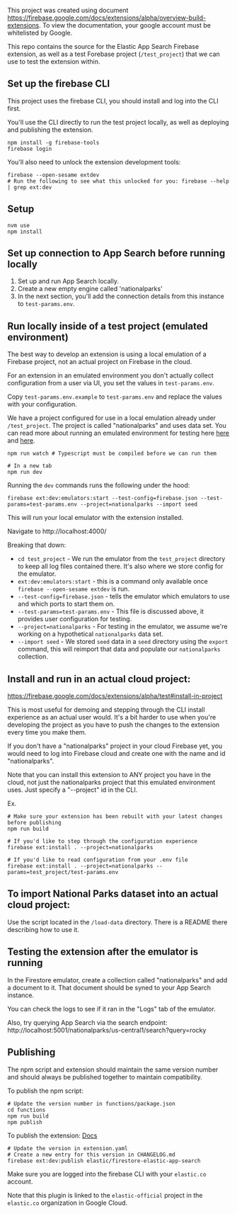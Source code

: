 This project was created using document https://firebase.google.com/docs/extensions/alpha/overview-build-extensions. To view the documentation, your google account must be whitelisted by Google.

This repo contains the source for the Elastic App Search Firebase extension, as well as a test Forebase project (`/test_project`) that we can use to test the extension within.

## Set up the firebase CLI

This project uses the firebase CLI, you should install and log into the CLI first.

You'll use the CLI directly to run the test project locally, as well as deploying and publishing the extension.

```
npm install -g firebase-tools
firebase login
```

You'll also need to unlock the extension development tools:

```
firebase --open-sesame extdev
# Run the following to see what this unlocked for you: firebase --help | grep ext:dev
```

## Setup

```shell
nvm use
npm install
```

## Set up connection to App Search before running locally

1. Set up and run App Search locally.
2. Create a new empty engine called 'nationalparks'
3. In the next section, you'll add the connection details from this instance to `test-params.env`.

## Run locally inside of a test project (emulated environment)

The best way to develop an extension is using a local emulation of a Firebase project, not an actual project on Firebase in the cloud.

For an extension in an emulated environment you don't actually collect configuration from a user via UI, you set the values in `test-params.env`.

Copy `test-params.env.example` to `test-params.env` and replace the values with your configuration.

We have a project configured for use in a local emulation already under `/test_project`. The project is called "nationalparks" and uses data set. You can read more about running an emulated environment for testing here [here](https://firebase.google.com/docs/emulator-suite) and [here](https://firebase.google.com/docs/extensions/alpha/test#emulator).

```shell
npm run watch # Typescript must be compiled before we can run them

# In a new tab
npm run dev
```

Running the `dev` commands runs the following under the hood:

```
firebase ext:dev:emulators:start --test-config=firebase.json --test-params=test-params.env --project=nationalparks --import seed
```

This will run your local emulator with the extension installed.

Navigate to http://localhost:4000/

Breaking that down:

- `cd test_project` - We run the emulator from the `test_project` directory to keep all log files contained there. It's also where we store config for the emulator.
- `ext:dev:emulators:start` - this is a command only available once `firebase --open-sesame extdev` is run.
- `--test-config=firebase.json` - tells the emulator which emulators to use and which ports to start them on.
- `--test-params=test-params.env` - This file is discussed above, it provides user configuration for testing.
- `--project=nationalparks` - For testing in the emulator, we assume we're working on a hypothetical `nationalparks` data set.
- `--import seed` - We stored `seed` data in a `seed` directory using the `export` command, this will reimport that data and populate our `nationalparks` collection.

## Install and run in an actual cloud project:

https://firebase.google.com/docs/extensions/alpha/test#install-in-project

This is most useful for demoing and stepping through the CLI install experience as an actual user would. It's a bit harder to use when you're developing the project as you have to push the changes to the extension every time you make them.

If you don't have a "nationalparks" project in your cloud Firebase yet, you would need to log into Firebase cloud and create one with the name and id "nationalparks".

Note that you can install this extension to ANY project you have in the cloud, not just the nationalparks project that this emulated environment uses. Just specify a "--project" id in the CLI.

Ex.

```
# Make sure your extension has been rebuilt with your latest changes before publishing
npm run build

# If you'd like to step through the configuration experience
firebase ext:install . --project=nationalparks

# If you'd like to read configuration from your .env file
firebase ext:install . --project=nationalparks --params=test_project/test-params.env
```

## To import National Parks dataset into an actual cloud project:

Use the script located in the `/load-data` directory. There is a README there describing how to use it.

## Testing the extension after the emulator is running

In the Firestore emulator, create a collection called "nationalparks" and add a document to it. That document should be syned to your App Search instance.

You can check the logs to see if it ran in the "Logs" tab of the emulator.

Also, try querying App Search via the search endpoint: http://localhost:5001/nationalparks/us-central1/search?query=rocky

## Publishing

The npm script and extension should maintain the same version number and should always be published together to maintain compatibility.

To publish the npm script:

```
# Update the version number in functions/package.json
cd functions
npm run build
npm publish
```

To publish the extension:
[Docs](https://firebase.google.com/docs/extensions/alpha/share)

```
# Update the version in extension.yaml
# Create a new entry for this version in CHANGELOG.md
firebase ext:dev:publish elastic/firestore-elastic-app-search
```

Make sure you are logged into the firebase CLI with your `elastic.co` account.

Note that this plugin is linked to the `elastic-official` project in the `elastic.co` organization in Google Cloud.
